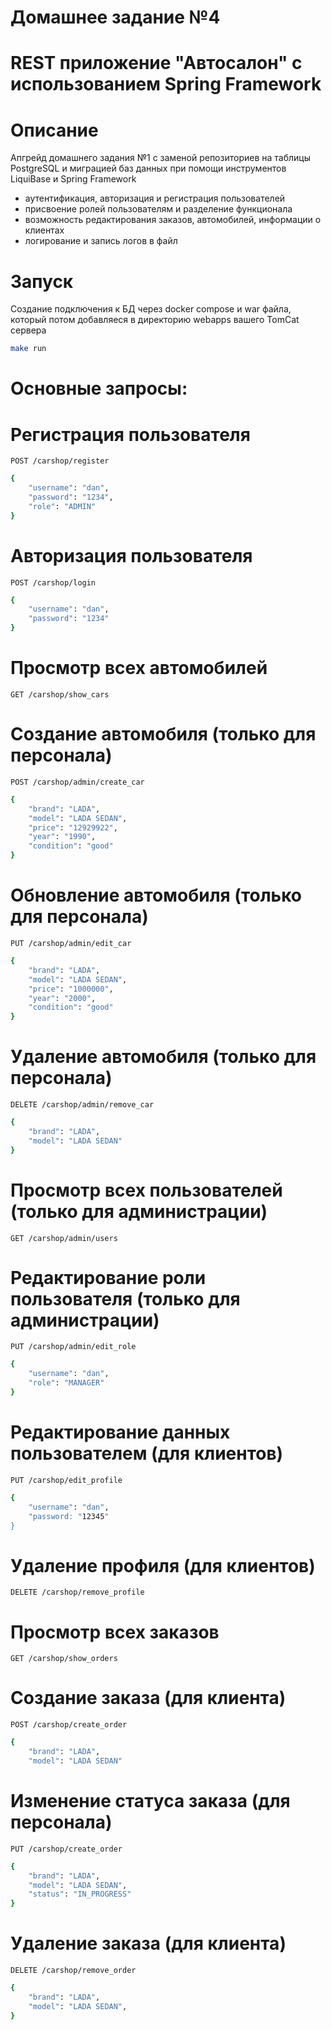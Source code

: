 # Домашнее задание №4
# REST приложение "Автосалон" с использованием Spring Framework
# Описание
Апгрейд домашнего задания №1 с заменой репозиториев на таблицы PostgreSQL и миграцией баз данных при
помощи инструментов LiquiBase и Spring Framework

- аутентификация, авторизация и регистрация пользователей
- присвоение ролей пользователям и разделение функционала
- возможность редактирования заказов, автомобилей, информации о клиентах
- логирование и запись логов в файл

# Запуск 
Создание подключения к БД через docker compose и war файла, который потом добавляеся в директорию webapps вашего TomCat сервера
```sh
make run
```

# Основные запросы:

# Регистрация пользователя
`POST /carshop/register`

```sh
{
    "username": "dan",
    "password": "1234",
    "role": "ADMIN"
}
```

# Авторизация пользователя
`POST /carshop/login`
```sh
{
    "username": "dan",
    "password": "1234"
}
```

# Просмотр всех автомобилей
`GET /carshop/show_cars`

# Создание автомобиля (только для персонала)
`POST /carshop/admin/create_car`
```sh
{
    "brand": "LADA",
    "model": "LADA SEDAN",
    "price": "12929922",
    "year": "1990",
    "condition": "good"
}
```

# Обновление автомобиля (только для персонала)
`PUT /carshop/admin/edit_car`
```sh
{
    "brand": "LADA",
    "model": "LADA SEDAN",
    "price": "1000000",
    "year": "2000",
    "condition": "good"
}
```

# Удаление автомобиля (только для персонала)
`DELETE /carshop/admin/remove_car`
```sh
{
    "brand": "LADA",
    "model": "LADA SEDAN"
}
```

# Просмотр всех пользователей (только для администрации)
`GET /carshop/admin/users`

# Редактирование роли пользователя (только для администрации)
`PUT /carshop/admin/edit_role`
```sh
{
    "username": "dan",
    "role": "MANAGER"
}
```

# Редактирование данных пользователем (для клиентов)
`PUT /carshop/edit_profile`
```sh
{
    "username": "dan",
    "password: "12345"
}
```

# Удаление профиля (для клиентов)
`DELETE /carshop/remove_profile`

# Просмотр всех заказов 
`GET /carshop/show_orders`

# Создание заказа (для клиента)
`POST /carshop/create_order`
```sh
{
    "brand": "LADA",
    "model": "LADA SEDAN"
```

# Изменение статуса заказа (для персонала)
`PUT /carshop/create_order`
```sh
{
    "brand": "LADA",
    "model": "LADA SEDAN",
    "status": "IN_PROGRESS"
}
```

# Удаление заказа (для клиента)
`DELETE /carshop/remove_order`
```sh
{
    "brand": "LADA",
    "model": "LADA SEDAN",
}
```